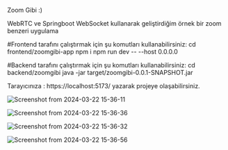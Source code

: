 Zoom Gibi :) 

WebRTC ve Springboot WebSocket kullanarak geliştirdiğim örnek bir zoom benzeri uygulama

#Frontend tarafını çalıştırmak için şu komutları kullanabilirsiniz:
cd frontend/zoomgibi-app
npm i
npm run dev -- --host 0.0.0.0

#Backend tarafını çalıştırmak için şu komutları kullanabilirsiniz:
cd backend/zoomgibi
java -jar target/zoomgibi-0.0.1-SNAPSHOT.jar

Tarayıcınıza : https://localhost:5173/ yazarak projeye olaşabilirsiniz.

![Screenshot from 2024-03-22 15-36-11](https://github.com/cihancosgun/zoomgibi/assets/24427563/cf07e161-3116-43ca-8bce-c39101379011)

![Screenshot from 2024-03-22 15-36-36](https://github.com/cihancosgun/zoomgibi/assets/24427563/9e72e97f-3bc9-450a-8816-9a60138eaf01)

![Screenshot from 2024-03-22 15-36-32](https://github.com/cihancosgun/zoomgibi/assets/24427563/3bc0bb32-1bec-4467-bcc0-bd862cfc53e1)

![Screenshot from 2024-03-22 15-36-56](https://github.com/cihancosgun/zoomgibi/assets/24427563/6319822d-8558-4d41-a313-4702d0a3e98e)
